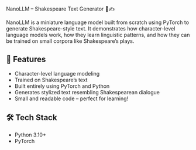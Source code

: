 NanoLLM – Shakespeare Text Generator 🧠✍️

NanoLLM is a miniature language model built from scratch using PyTorch to generate Shakespeare-style text. It demonstrates how character-level language models work, how they learn linguistic patterns, and how they can be trained on small corpora like Shakespeare’s plays.

## 🎯 Features

- Character-level language modeling
- Trained on Shakespeare’s text
- Built entirely using PyTorch and Python
- Generates stylized text resembling Shakespearean dialogue
- Small and readable code – perfect for learning!

## 🛠️ Tech Stack

- Python 3.10+
- PyTorch